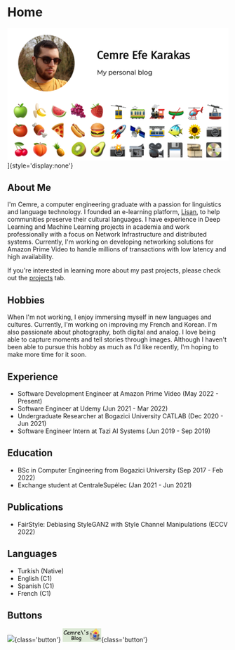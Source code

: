 # Home

![](static/img/default_img.png)]{style='display:none'}

## About Me
I'm Cemre, a computer engineering graduate with a passion for linguistics and language technology. I founded an e-learning platform, [Lisan](http://lisan.dutl.uk), to help communities preserve their cultural languages. I have experience in Deep Learning and Machine Learning projects in academia and work professionally with a focus on Network Infrastructure and distributed systems. Currently, I'm working on developing networking solutions for Amazon Prime Video to handle millions of transactions with low latency and high availability.

If you're interested in learning more about my past projects, please check out the [projects](projects/projects) tab.

## Hobbies
When I'm not working, I enjoy immersing myself in new languages and cultures. Currently, I'm working on improving my French and Korean. I'm also passionate about photography, both digital and analog. I love being able to capture moments and tell stories through images. Although I haven't been able to pursue this hobby as much as I'd like recently, I'm hoping to make more time for it soon.

## Experience
- Software Development Engineer at Amazon Prime Video (May 2022 - Present)
- Software Engineer at Udemy (Jun 2021 - Mar 2022)
- Undergraduate Researcher at Bogazici University CATLAB (Dec 2020 - Jun 2021)
- Software Engineer Intern at Tazi AI Systems (Jun 2019 - Sep 2019)

## Education
- BSc in Computer Engineering from Bogazici University (Sep 2017 - Feb 2022)
- Exchange student at CentraleSupélec (Jan 2021 - Jun 2021)

## Publications
- FairStyle: Debiasing StyleGAN2 with Style Channel Manipulations (ECCV 2022)

## Languages
- Turkish (Native)
- English (C1)
- Spanish (C1)
- French (C1)

## Buttons
[![](https://m0r1bund.com/images/assets/m0r1bund%20icon%20aexis.png)](https://m0r1bund.com/){class='button'}
[![](static/img/link-button.png)](https://cemrekarakas.com/){class='button'}
